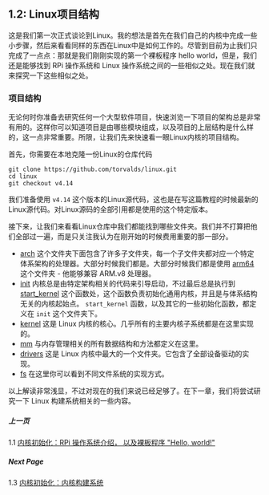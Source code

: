 ## 1.2: Linux项目结构

这是我们第一次正式谈论到Linux。我的想法是首先在我们自己的内核中完成一些小步骤，然后来看看同样的东西在Linux中是如何工作的。尽管到目前为止我们只完成了一点点：那就是我们刚刚实现的第一个裸板程序 hello world，但是，我们还是能够找到 RPi 操作系统和 Linux 操作系统之间的一些相似之处。现在我们就来探究一下这些相似之处。 

### 项目结构

无论何时你准备去研究任何一个大型软件项目，快速浏览一下项目的架构总是非常有用的。这样你可以知道项目是由哪些模块组成，以及项目的上层结构是什么样的，这一点非常重要。所限，让我们先来快速看一眼Linux内核的项目结构。

首先，你需要在本地克隆一份Linux的仓库代码

```
git clone https://github.com/torvalds/linux.git 
cd linux
git checkout v4.14
```

我们准备使用 `v4.14` 这个版本的Linux源代码，这也是在写这篇教程的时候最新的Linux源代码。对Linux源码的全部引用都是使用的这个特定版本。

接下来，让我们来看看Linux仓库中我们都能找到哪些文件夹。我们并不打算把他们全部过一遍，而是只关注我认为在刚开始的时候费用重要的那一部分。

* [arch](https://github.com/torvalds/linux/tree/v4.14/arch) 这个文件夹下面包含了许多子文件夹，每一个子文件夹都对应一个特定体系架构的处理器。大部分时候我们都是。大部分时候我们都是使用 [arm64](https://github.com/torvalds/linux/tree/v4.14/arch/arm64) 这个文件夹 - 他能够兼容 ARM.v8 处理器。
* [init](https://github.com/torvalds/linux/tree/v4.14/init) 内核总是由特定架构相关的代码来引导启动，不过最后总是执行到 [start_kernel](https://github.com/torvalds/linux/blob/v4.14/init/main.c#L509) 这个函数处，这个函数负责初始化通用内核，并且是与体系结构无关的内核起始点。 `start_kernel` 函数，以及其它的一些初始化函数，都定义在 `init` 这个文件夹下。
* [kernel](https://github.com/torvalds/linux/tree/v4.14/kernel) 这是 Linux 内核的核心。几乎所有的主要内核子系统都是在这里实现的。
* [mm](https://github.com/torvalds/linux/tree/v4.14/mm) 与内存管理相关的所有数据结构和方法都定义在这里。 
* [drivers](https://github.com/torvalds/linux/tree/v4.14/drivers) 这是 Linux 内核中最大的一个文件夹。它包含了全部设备驱动的实现。
* [fs](https://github.com/torvalds/linux/tree/v4.14/fs) 在这里你可以看到不同文件系统的实现方式。

以上解读非常浅显，不过对现在的我们来说已经足够了。在下一章，我们将尝试研究一下 Linux 构建系统相关的一些内容。 

##### 上一页

1.1 [内核初始化：RPi 操作系统介绍， 以及裸板程序 "Hello, world!"](../../../docs/lesson01/rpi-os.md)

##### Next Page

1.3 [内核初始化：内核构建系统](../../../docs/lesson01/linux/build-system.md)
